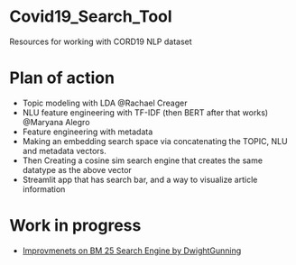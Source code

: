 # Covid19_Search_Tool
Resources for working with CORD19 NLP dataset

# Plan of action
- Topic modeling with LDA @Rachael Creager 
- NLU feature engineering with TF-IDF (then BERT after that works) @Maryana Alegro 
- Feature engineering with metadata
- Making an embedding search space via concatenating the TOPIC, NLU and metadata vectors. 
- Then Creating a cosine sim search engine that creates the same datatype as the above vector
- Streamlit app that has search bar, and a way to visualize article information

# Work in progress
- [Improvmenets on BM 25 Search Engine by DwightGunning](https://colab.research.google.com/drive/1aFxUJgP1GeMqqw3bUDQIzoYIaYHWKCAr)
